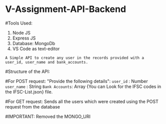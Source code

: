 # V-Assignment-API-Backend
#Tools Used:
1) Node JS
2) Express JS
3) Database: MongoDb
4) VS Code as text-editor

`A Simple API to create any user in the records provided with a user_id, user_name and bank_accounts.`

#Structure of the API:

#For POST request:
"Provide the following details":
`user_id`   : Number
`user_name` : String
`Bank Accounts`: Array {You can Look for the IFSC codes in the IFSC-List.json} file.

#For GET request:
Sends all the users which were created using the POST request from the database


#IMPORTANT:
Removed the MONGO_URI
